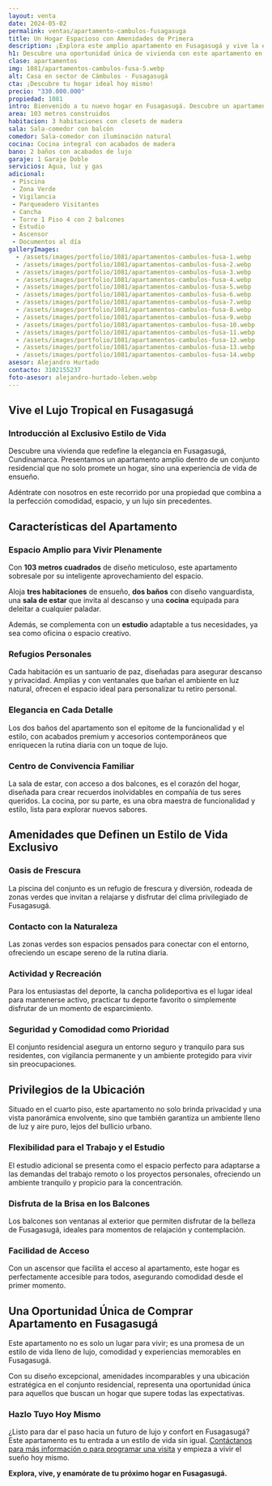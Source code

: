 ```yaml
---
layout: venta
date: 2024-05-02
permalink: ventas/apartamento-cambulos-fusagasuga
title: Un Hogar Espacioso con Amenidades de Primera
description: ¡Explora este amplio apartamento en Fusagasugá y vive la experiencia tropical que siempre has deseado! ¡Haz clic y descubre más!
h1: Descubre una oportunidad única de vivienda con este apartamento en Fusagasuga.
clase: apartamentos
img: 1081/apartamentos-cambulos-fusa-5.webp
alt: Casa en sector de Cámbulos - Fusagasugá
cta: ¡Descubre tu hogar ideal hoy mismo!
precio: "330.000.000"
propiedad: 1081
intro: Bienvenido a tu nuevo hogar en Fusagasugá. Descubre un apartamento amplio y lleno de comodidades tropicales.
area: 103 metros construidos 
habitacion: 3 habitaciones con closets de madera 
sala: Sala-comedor con balcón
comedor: Sala-comedor con iluminación natural
cocina: Cocina integral con acabados de madera
bano: 2 baños con acabados de lujo
garaje: 1 Garaje Doble
servicios: Agua, luz y gas 
adicional:
 - Piscina 
 - Zona Verde
 - Vigilancia
 - Parqueadero Visitantes
 - Cancha
 - Torre 1 Piso 4 con 2 balcones
 - Estudio
 - Ascensor
 - Documentos al día
galleryImages:
  - /assets/images/portfolio/1081/apartamentos-cambulos-fusa-1.webp
  - /assets/images/portfolio/1081/apartamentos-cambulos-fusa-2.webp
  - /assets/images/portfolio/1081/apartamentos-cambulos-fusa-3.webp
  - /assets/images/portfolio/1081/apartamentos-cambulos-fusa-4.webp
  - /assets/images/portfolio/1081/apartamentos-cambulos-fusa-5.webp
  - /assets/images/portfolio/1081/apartamentos-cambulos-fusa-6.webp
  - /assets/images/portfolio/1081/apartamentos-cambulos-fusa-7.webp
  - /assets/images/portfolio/1081/apartamentos-cambulos-fusa-8.webp
  - /assets/images/portfolio/1081/apartamentos-cambulos-fusa-9.webp
  - /assets/images/portfolio/1081/apartamentos-cambulos-fusa-10.webp
  - /assets/images/portfolio/1081/apartamentos-cambulos-fusa-11.webp
  - /assets/images/portfolio/1081/apartamentos-cambulos-fusa-12.webp
  - /assets/images/portfolio/1081/apartamentos-cambulos-fusa-13.webp
  - /assets/images/portfolio/1081/apartamentos-cambulos-fusa-14.webp
asesor: Alejandro Hurtado
contacto: 3102155237
foto-asesor: alejandro-hurtado-leben.webp
---
```

## Vive el Lujo Tropical en Fusagasugá

### Introducción al Exclusivo Estilo de Vida

Descubre una vivienda que redefine la elegancia en Fusagasugá, Cundinamarca. Presentamos un apartamento amplio dentro de un conjunto residencial que no solo promete un hogar, sino una experiencia de vida de ensueño.

Adéntrate con nosotros en este recorrido por una propiedad que combina a la perfección comodidad, espacio, y un lujo sin precedentes.

## Características del Apartamento

### Espacio Amplio para Vivir Plenamente

Con **103 metros cuadrados** de diseño meticuloso, este apartamento sobresale por su inteligente aprovechamiento del espacio.

Aloja **tres habitaciones** de ensueño, **dos baños** con diseño vanguardista, una **sala de estar** que invita al descanso y una **cocina** equipada para deleitar a cualquier paladar.

Además, se complementa con un **estudio** adaptable a tus necesidades, ya sea como oficina o espacio creativo.

### Refugios Personales

Cada habitación es un santuario de paz, diseñadas para asegurar descanso y privacidad. Amplias y con ventanales que bañan el ambiente en luz natural, ofrecen el espacio ideal para personalizar tu retiro personal.

### Elegancia en Cada Detalle

Los dos baños del apartamento son el epitome de la funcionalidad y el estilo, con acabados premium y accesorios contemporáneos que enriquecen la rutina diaria con un toque de lujo.

### Centro de Convivencia Familiar

La sala de estar, con acceso a dos balcones, es el corazón del hogar, diseñada para crear recuerdos inolvidables en compañía de tus seres queridos. La cocina, por su parte, es una obra maestra de funcionalidad y estilo, lista para explorar nuevos sabores.

## Amenidades que Definen un Estilo de Vida Exclusivo

### Oasis de Frescura

La piscina del conjunto es un refugio de frescura y diversión, rodeada de zonas verdes que invitan a relajarse y disfrutar del clima privilegiado de Fusagasugá.

### Contacto con la Naturaleza

Las zonas verdes son espacios pensados para conectar con el entorno, ofreciendo un escape sereno de la rutina diaria.

### Actividad y Recreación

Para los entusiastas del deporte, la cancha polideportiva es el lugar ideal para mantenerse activo, practicar tu deporte favorito o simplemente disfrutar de un momento de esparcimiento.

### Seguridad y Comodidad como Prioridad

El conjunto residencial asegura un entorno seguro y tranquilo para sus residentes, con vigilancia permanente y un ambiente protegido para vivir sin preocupaciones.

## Privilegios de la Ubicación

Situado en el cuarto piso, este apartamento no solo brinda privacidad y una vista panorámica envolvente, sino que también garantiza un ambiente lleno de luz y aire puro, lejos del bullicio urbano.

### Flexibilidad para el Trabajo y el Estudio

El estudio adicional se presenta como el espacio perfecto para adaptarse a las demandas del trabajo remoto o los proyectos personales, ofreciendo un ambiente tranquilo y propicio para la concentración.

### Disfruta de la Brisa en los Balcones

Los balcones son ventanas al exterior que permiten disfrutar de la belleza de Fusagasugá, ideales para momentos de relajación y contemplación.

### Facilidad de Acceso

Con un ascensor que facilita el acceso al apartamento, este hogar es perfectamente accesible para todos, asegurando comodidad desde el primer momento.

## Una Oportunidad Única de Comprar Apartamento en Fusagasugá

Este apartamento no es solo un lugar para vivir; es una promesa de un estilo de vida lleno de lujo, comodidad y experiencias memorables en Fusagasugá.

Con su diseño excepcional, amenidades incomparables y una ubicación estratégica en el conjunto residencial, representa una oportunidad única para aquellos que buscan un hogar que supere todas las expectativas.

### Hazlo Tuyo Hoy Mismo

¿Listo para dar el paso hacia un futuro de lujo y confort en Fusagasugá? Este apartamento es tu entrada a un estilo de vida sin igual. [Contáctanos para más información o para programar una visita](#asesor) y empieza a vivir el sueño hoy mismo.

**Explora, vive, y enamórate de tu próximo hogar en Fusagasugá.**

